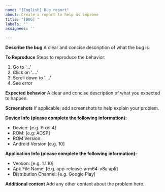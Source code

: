 ```yaml
---
name: "[English] Bug report"
about: Create a report to help us improve
title: "[BUG] "
labels: ''
assignees: ''

---
```


<!-- Be sure to put a clear title after [BUG] in the text box above -->
<!-- Be sure to put a clear title after [BUG] in the text box above -->
<!-- Be sure to put a clear title after [BUG] in the text box above -->

**Describe the bug**
A clear and concise description of what the bug is.

**To Reproduce**
Steps to reproduce the behavior:
1. Go to '...'
2. Click on '....'
3. Scroll down to '....'
4. See error

**Expected behavior**
A clear and concise description of what you expected to happen.

**Screenshots**
If applicable, add screenshots to help explain your problem.

**Device Info (please complete the following information):**

 - Device: [e.g. Pixel 4]
 - ROM: [e.g: AOSP]
 - ROM Version:
 - Android Version [e.g. 10]

**Application Info (please complete the following information):**

 - Version: [e.g. 1.1.10]
 - Apk File Name: [e.g. app-release-arm64-v8a.apk]
 - Distribution Channel: [e.g. Google Play]

**Additional context**
Add any other context about the problem here.

<!--
*Logs*
if applicable, upload logs to help detect problem

`Open App` -> `Support` -> `Feedback` -> `Upload Logcat`
-->